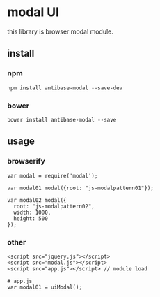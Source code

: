 # modal UI

this library is browser modal module.

## install

### npm
```npm install antibase-modal --save-dev```

### bower
```bower install antibase-modal --save```


## usage

### browserify
```
var modal = require('modal');

var modal01 modal({root: "js-modalpattern01"});

var modal02 modal({
  root: "js-modalpattern02",
  width: 1000,
  height: 500
});
```

### other
```
<script src="jquery.js"></script>
<script src="modal.js"></script>
<script src="app.js"></script> // module load

# app.js
var modal01 = uiModal();
```

